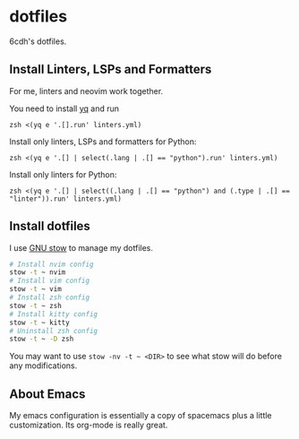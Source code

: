 # dotfiles

6cdh's dotfiles.

## Install Linters, LSPs and Formatters

For me, linters and neovim work together.

You need to install [yq](https://github.com/mikefarah/yq) and run

```shell
zsh <(yq e '.[].run' linters.yml)
```

Install only linters, LSPs and formatters for Python:

```
zsh <(yq e '.[] | select(.lang | .[] == "python").run' linters.yml)
```

Install only linters for Python:

```
zsh <(yq e '.[] | select((.lang | .[] == "python") and (.type | .[] == "linter")).run' linters.yml)
```

## Install dotfiles

I use [GNU stow](https://www.gnu.org/software/stow/) to manage my dotfiles.

```bash
# Install nvim config
stow -t ~ nvim
# Install vim config
stow -t ~ vim
# Install zsh config
stow -t ~ zsh
# Install kitty config
stow -t ~ kitty
# Uninstall zsh config
stow -t ~ -D zsh
```

You may want to use `stow -nv -t ~ <DIR>` to see what stow will do before any modifications.

## About Emacs

My emacs configuration is essentially a copy of spacemacs plus a little customization. Its org-mode is really great.
